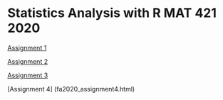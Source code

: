 # Statistics Analysis with R MAT 421 2020

[Assignment 1](Assignment1.html)

[Assignment 2](fa2020_assignment2.html)

[Assignment 3](fa2020_assignment3.html)

[Assignment 4] (fa2020_assignment4.html)

